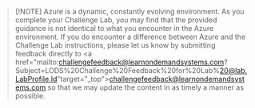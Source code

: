> [!NOTE] Azure is a dynamic, constantly evolving environment. As you complete your Challenge Lab, you may find that the provided guidance is not identical to what you encounter in the Azure environment. If you do encounter a difference between Azure and the Challenge Lab instructions, please let us know by submitting feedback directly to <a href="mailto:challengefeedback@learnondemandsystems.com?Subject=LODS%20Challenge%20Feedback%20for%20Lab%20@lab.LabProfile.Id"target="_top">challengefeedback@learnondemandsystems.com</a>
so that we may update the content in as timely a manner as possible.

